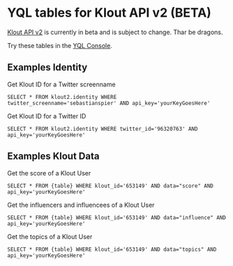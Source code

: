 # YQL tables for Klout API v2 (BETA)

[Klout API v2](http://klout.com/s/developers/v2) is currently in beta and is subject to change. Thar be dragons.

Try these tables in the [YQL Console](http://developer.yahoo.com/yql/console/?env=https://raw.github.com/spier/yql-tables/klout2/alltables_forked.env).

## Examples Identity

Get Klout ID for a Twitter screenname

	SELECT * FROM klout2.identity WHERE twitter_screenname='sebastianspier' AND api_key='yourKeyGoesHere'

Get Klout ID for a Twitter ID

	SELECT * FROM klout2.identity WHERE twitter_id='96320763' AND api_key='yourKeyGoesHere'

## Examples Klout Data

Get the score of a Klout User	
	
	SELECT * FROM {table} WHERE klout_id='653149' AND data="score" AND api_key='yourKeyGoesHere'

Get the influencers and influencees of a Klout User	

	SELECT * FROM {table} WHERE klout_id='653149' AND data="influence" AND api_key='yourKeyGoesHere'

Get the topics of a Klout User	
	
	SELECT * FROM {table} WHERE klout_id='653149' AND data="topics" AND api_key='yourKeyGoesHere'